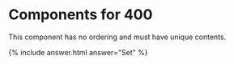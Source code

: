 # Components for 400

This component has no ordering and must have unique contents.

{% include answer.html answer="Set" %}
